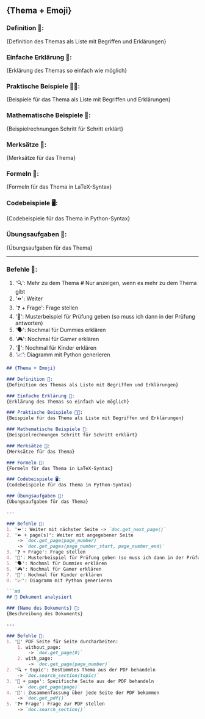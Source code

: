 ## {Thema + Emoji}

### Definition 📝:
{Definition des Themas als Liste mit Begriffen und Erklärungen}

### Einfache Erklärung 🧩:
{Erklärung des Themas so einfach wie möglich}

### Praktische Beispiele 🧑‍💻:
{Beispiele für das Thema als Liste mit Begriffen und Erklärungen}

### Mathematische Beispiele 🧮:
{Beispielrechnungen Schritt für Schritt erklärt}

### Merksätze 🧠:
{Merksätze für das Thema}

### Formeln 🧮:
{Formeln für das Thema in LaTeX-Syntax}

### Codebeispiele 🖥️:
{Codebeispiele für das Thema in Python-Syntax}

### Übungsaufgaben 📝:
{Übungsaufgaben für das Thema}

---

### Befehle 🤖:
1. '🔍': Mehr zu dem Thema # Nur anzeigen, wenn es mehr zu dem Thema gibt
2. '⏩': Weiter
3. '❓ + Frage': Frage stellen
4. '🧩': Musterbeispiel für Prüfung geben (so muss ich dann in der Prüfung antworten)
5. '🗣️': Nochmal für Dummies erklären
6. '🎮': Nochmal für Gamer erklären
7. '👶': Nochmal für Kinder erklären
8. '📈': Diagramm mit Python generieren

```md
## {Thema + Emoji}

### Definition 📝:
{Definition des Themas als Liste mit Begriffen und Erklärungen}

### Einfache Erklärung 🧩:
{Erklärung des Themas so einfach wie möglich}

### Praktische Beispiele 🧑‍💻:
{Beispiele für das Thema als Liste mit Begriffen und Erklärungen}

### Mathematische Beispiele 🧮:
{Beispielrechnungen Schritt für Schritt erklärt}

### Merksätze 🧠:
{Merksätze für das Thema}

### Formeln 🧮:
{Formeln für das Thema in LaTeX-Syntax}

### Codebeispiele 🖥️:
{Codebeispiele für das Thema in Python-Syntax}

### Übungsaufgaben 📝:
{Übungsaufgaben für das Thema}

---

### Befehle 🤖:
1. '⏩': Weiter mit nächster Seite -> `doc.get_next_page()`
2. '⏩ + page(s)': Weiter mit angegebener Seite
    -> `doc.get_page(page_number)`
    -> `doc.get_pages(page_number_start, page_number_end)`
3. '❓ + Frage': Frage stellen
4. '🧩': Musterbeispiel für Prüfung geben (so muss ich dann in der Prüfung antworten)
5. '🗣️': Nochmal für Dummies erklären
6. '🎮': Nochmal für Gamer erklären
7. '👶': Nochmal für Kinder erklären
8. '📈': Diagramm mit Python generieren

```md
## 📑 Dokument analysiert

### {Name des Dokuments} 📑:
{Beschreibung des Dokuments}

---

### Befehle 🤖:
1. '🚀' PDF Seite für Seite durcharbeiten:
    1. without_page:
        -> `doc.get_page(0)`
    2. with_page:
        -> `doc.get_page(page_number)`
2. '🔍 + topic': Bestimmtes Thema aus der PDF behandeln 
    -> `doc.search_section(topic)`
3. '📑 + page': Spezifische Seite aus der PDF behandeln 
    -> `doc.get_page(page)`
4. '📖': Zusammenfassung über jede Seite der PDF bekommen 
    -> `doc.get_pdf()`
5. '❓+ Frage': Frage zur PDF stellen 
    -> `doc.search_section()`
